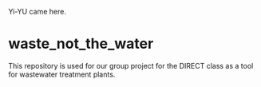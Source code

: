 Yi-YU came here.
# waste_not_the_water
This repository is used for our group project for the DIRECT class as a tool for wastewater treatment plants.
